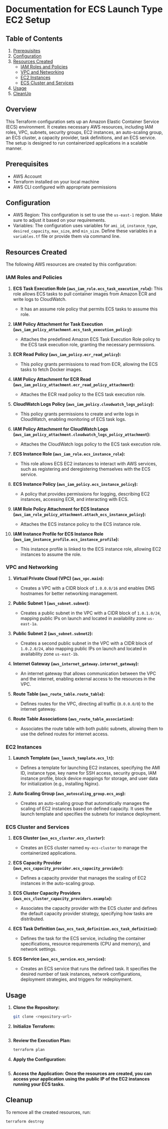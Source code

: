 # Documentation for ECS Launch Type EC2 Setup

## Table of Contents
1. [Prerequisites](#prerequisites)
2. [Configuration](#configuration)
3. [Resources Created](#resources-created)
   - [IAM Roles and Policies](#iam-roles-and-policies)
   - [VPC and Networking](#vpc-and-networking)
   - [EC2 Instances](#ec2-instances)
   - [ECS Cluster and Services](#ecs-cluster-and-services)
4. [Usage](#usage)
5. [CleanUp](#cleanup)

## Overview
This Terraform configuration sets up an Amazon Elastic Container Service (ECS) environment. It creates necessary AWS resources, including IAM roles, VPC, subnets, security groups, EC2 instances, an auto-scaling group, an ECS cluster, a capacity provider, task definitions, and an ECS service. The setup is designed to run containerized applications in a scalable manner.

## Prerequisites
- AWS Account
- Terraform installed on your local machine
- AWS CLI configured with appropriate permissions

## Configuration
- AWS Region: This configuration is set to use the `us-east-1` region. Make sure to adjust it based on your requirements.
- Variables: The configuration uses variables for `ami_id`, `instance_type`, `desired_capacity`, `max_size`, and `min_size`. Define these variables in a `variables.tf` file or provide them via command line.

## Resources Created
The following AWS resources are created by this configuration:

### IAM Roles and Policies
1. **ECS Task Execution Role (`aws_iam_role.ecs_task_execution_role`):**
   This role allows ECS tasks to pull container images from Amazon ECR and write logs to CloudWatch.
   - It has an assume role policy that permits ECS tasks to assume this role.
 
2. **IAM Policy Attachment for Task Execution (`aws_iam_policy_attachment.ecs_task_execution_policy`):**
   - Attaches the predefined Amazon ECS Task Execution Role policy to the ECS task execution role, granting the necessary permissions.

3. **ECR Read Policy (`aws_iam_policy.ecr_read_policy`):**
   - This policy grants permissions to read from ECR, allowing the ECS tasks to fetch Docker images.

4. **IAM Policy Attachment for ECR Read (`aws_iam_policy_attachment.ecr_read_policy_attachment`):**
   - Attaches the ECR read policy to the ECS task execution role.

5. **CloudWatch Logs Policy (`aws_iam_policy.cloudwatch_logs_policy`):**
   - This policy grants permissions to create and write logs in CloudWatch, enabling monitoring of ECS task logs.

6. **IAM Policy Attachment for CloudWatch Logs (`aws_iam_policy_attachment.cloudwatch_logs_policy_attachment`):**
   - Attaches the CloudWatch logs policy to the ECS task execution role.

7. **ECS Instance Role (`aws_iam_role.ecs_instance_role`):**
   - This role allows ECS EC2 instances to interact with AWS services, such as registering and deregistering themselves with the ECS service.

8. **ECS Instance Policy (`aws_iam_policy.ecs_instance_policy`):**
   - A policy that provides permissions for logging, describing EC2 instances, accessing ECR, and interacting with ECS.

9. **IAM Role Policy Attachment for ECS Instance (`aws_iam_role_policy_attachment.attach_ecs_instance_policy`):**
   - Attaches the ECS instance policy to the ECS instance role.

10. **IAM Instance Profile for ECS Instance Role (`aws_iam_instance_profile.ecs_instance_profile`):**
    - This instance profile is linked to the ECS instance role, allowing EC2 instances to assume the role.

### VPC and Networking
1. **Virtual Private Cloud (VPC) (`aws_vpc.main`):**
   - Creates a VPC with a CIDR block of `1.0.0.0/16` and enables DNS hostnames for better networking management.
 
2. **Public Subnet 1 (`aws_subnet.subnet`):**
   - Creates a public subnet in the VPC with a CIDR block of `1.0.1.0/24`, mapping public IPs on launch and located in availability zone `us-east-1a`.

3. **Public Subnet 2 (`aws_subnet.subnet2`):**
   - Creates a second public subnet in the VPC with a CIDR block of `1.0.2.0/24`, also mapping public IPs on launch and located in availability zone `us-east-1b`.

4. **Internet Gateway (`aws_internet_gateway.internet_gateway`):**
   - An internet gateway that allows communication between the VPC and the internet, enabling external access to the resources in the VPC.

5. **Route Table (`aws_route_table.route_table`):**
   - Defines routes for the VPC, directing all traffic (`0.0.0.0/0`) to the internet gateway.

6. **Route Table Associations (`aws_route_table_association`):**
   - Associates the route table with both public subnets, allowing them to use the defined routes for internet access.

### EC2 Instances
1. **Launch Template (`aws_launch_template.ecs_lt`):**
   - Defines a template for launching EC2 instances, specifying the AMI ID, instance type, key name for SSH access, security groups, IAM instance profile, block device mappings for storage, and user data for initialization (e.g., installing Nginx).
 
2. **Auto Scaling Group (`aws_autoscaling_group.ecs_asg`):**
   - Creates an auto-scaling group that automatically manages the scaling of EC2 instances based on defined capacity. It uses the launch template and specifies the subnets for instance deployment.

### ECS Cluster and Services
1. **ECS Cluster (`aws_ecs_cluster.ecs_cluster`):**
   - Creates an ECS cluster named `my-ecs-cluster` to manage the containerized applications.

2. **ECS Capacity Provider (`aws_ecs_capacity_provider.ecs_capacity_provider`):**
   - Defines a capacity provider that manages the scaling of EC2 instances in the auto-scaling group.

3. **ECS Cluster Capacity Providers (`aws_ecs_cluster_capacity_providers.example`):**
   - Associates the capacity provider with the ECS cluster and defines the default capacity provider strategy, specifying how tasks are distributed.

4. **ECS Task Definition (`aws_ecs_task_definition.ecs_task_definition`):**
   - Defines the task for the ECS service, including the container specifications, resource requirements (CPU and memory), and network settings.

5. **ECS Service (`aws_ecs_service.ecs_service`):**
   - Creates an ECS service that runs the defined task. It specifies the desired number of task instances, network configurations, deployment strategies, and triggers for redeployment.

## Usage
 1. **Clone the Repository:**
	```bash
	git clone <repository-url>
	```
 
 2. **Initialize Terraform:**
	
	```bashterraform init
	```

 3. **Review the Execution Plan:**
	
	```bash
	terraform plan
	```

 4. **Apply the Configuration:**
 
	```bash terraform apply
	```

5. **Access the Application: Once the resources are created, you can access your application using the public IP of the EC2 instances running your ECS tasks.**

## Cleanup

To remove all the created resources, run:

	terraform destroy


